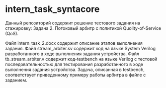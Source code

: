 # intern_task_syntacore
Данный репозиторий содержит решение тестового задания на стажировку: 
  Задача 2. Потоковый арбитр с политикой Quolity-of-Service (QoS).

Файл intern_task_2.docx содержит описание этапов выполнения задания.
Файл stream_arbiter.sv содержит код на языке System Verilog разработанного в ходе выполнения задания устройства.
Файл tb_stream_arbiter.v содержит код-testbench на языке Verilog с тестовой последовательностью для тестирования разработанного в ходе выполнения задания устройства. 
Задача, описанная в testbench, соответствует приведенному примеру работы арбитра в файле с заданием.

